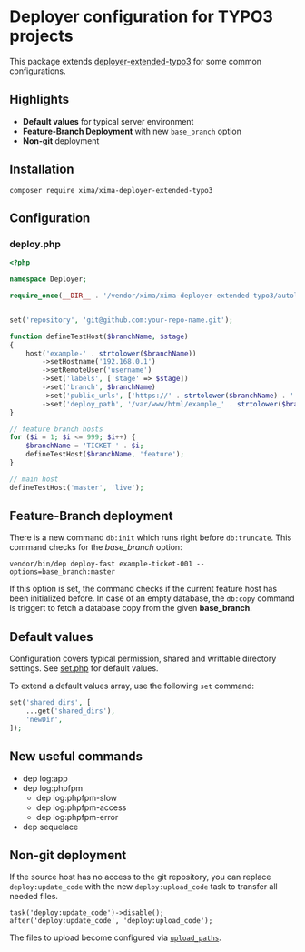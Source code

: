 # Deployer configuration for TYPO3 projects

This package extends [deployer-extended-typo3](https://github.com/sourcebroker/deployer-extended-typo3) for some common configurations.

## Highlights

* **Default values** for typical server environment
* **Feature-Branch Deployment** with new `base_branch` option
* **Non-git** deployment

## Installation

```
composer require xima/xima-deployer-extended-typo3
```

## Configuration

### deploy.php

```php
<?php

namespace Deployer;

require_once(__DIR__ . '/vendor/xima/xima-deployer-extended-typo3/autoload.php');


set('repository', 'git@github.com:your-repo-name.git');

function defineTestHost($branchName, $stage)
{
    host('example-' . strtolower($branchName))
        ->setHostname('192.168.0.1')
        ->setRemoteUser('username')
        ->set('labels', ['stage' => $stage])
        ->set('branch', $branchName)
        ->set('public_urls', ['https://' . strtolower($branchName) . '.example.com'])
        ->set('deploy_path', '/var/www/html/example_' . strtolower($branchName));
}

// feature branch hosts
for ($i = 1; $i <= 999; $i++) {
    $branchName = 'TICKET-' . $i;
    defineTestHost($branchName, 'feature');
}

// main host
defineTestHost('master', 'live');
```

## Feature-Branch deployment

There is a new command ```db:init``` which runs right before ```db:truncate```. This command checks for the *base_branch* option:

```
vendor/bin/dep deploy-fast example-ticket-001 --options=base_branch:master
```

If this option is set, the command checks if the current feature host has been initialized before. In case of an empty database, the `db:copy` command is triggert to fetch a database copy from the given **base_branch**.

## Default values

Configuration covers typical permission, shared and writtable directory settings. See [set.php](https://github.com/xima-media/xima-deployer-extended-typo3/blob/main/set.php) for default values.

To extend a default values array, use the following `set` command:

```php
set('shared_dirs', [
	...get('shared_dirs'),
	'newDir',
]);
```

## New useful commands

* dep log:app
* dep log:phpfpm
	* dep log:phpfpm-slow
	* dep log:phpfpm-access
	* dep log:phpfpm-error
* dep sequelace

## Non-git deployment

If the source host has no access to the git repository, you can replace `deploy:update_code` with the new `deploy:upload_code` task to transfer all needed files.

```
task('deploy:update_code')->disable();
after('deploy:update_code', 'deploy:upload_code');
```

The files to upload become configured via [`upload_paths`](https://github.com/xima-media/xima-deployer-extended-typo3/blob/main/set.php#L61).
